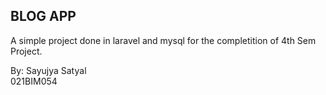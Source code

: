 ## BLOG APP

A simple project done in laravel and mysql for the completition of 4th Sem Project.

By:
Sayujya Satyal \
021BIM054
